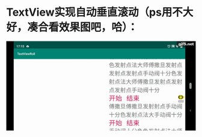 ﻿# TextView实现自动垂直滚动（ps用不大好，凑合看效果图吧，哈）：

![1](https://github.com/wuqingsen/TextViewRollWu/blob/master/plan/gif.gif)  



